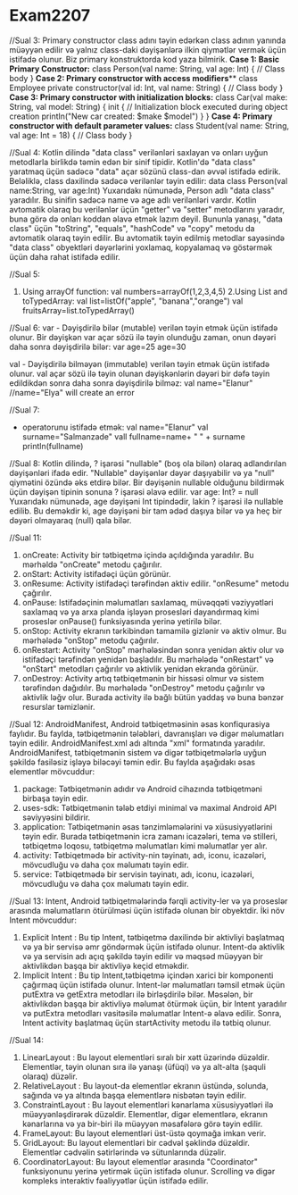 # Exam2207
//Sual 3: 
Primary constructor class adını təyin edərkən class adının yanında müəyyən edilir və yalnız class-daki dəyişənlərə ilkin qiymətlər vermək üçün istifadə olunur. Biz primary konstruktorda kod yaza bilmirik.
**Case 1: Basic Primary Constructor:**
class Person(val name: String, val age: Int) {
    // Class body
}
**Case 2: Primary constructor with access modifiers****
class Employee private constructor(val id: Int, val name: String) {
    // Class body
}
**Case 3: Primary constructor with initialization blocks:**
class Car(val make: String, val model: String) {
    init {
        // Initialization block executed during object creation
        println("New car created: $make $model")
    }
}
**Case 4: Primary constructor with default parameter values:**
class Student(val name: String, val age: Int = 18) {
    // Class body
}

//Sual 4:
Kotlin dilində "data class" verilənləri saxlayan və onları uyğun metodlarla birlikdə təmin edən bir sinif tipidir. Kotlin'də "data class" yaratmaq üçün sadəcə "data" açar sözünü class-dan əvvəl istifadə edirik. Beləliklə, class daxilində sadəcə verilənlər təyin edilir:
data class Person(val name:String, var age:Int)
 Yuxarıdakı nümunədə, Person adlı "data class" yaradılır. Bu sinifin sadəcə name və age adlı verilənləri vardır. Kotlin avtomatik olaraq bu verilənlər üçün "getter" və "setter" metodlarını yaradır, buna görə də onları koddan əlavə etmək lazım deyil. Bununla yanaşı, "data class" üçün "toString", "equals", "hashCode" və "copy" metodu da avtomatik olaraq təyin edilir.
Bu avtomatik təyin edilmiş metodlar sayəsində "data class" obyektləri dəyərlərini yoxlamaq, kopyalamaq və göstərmək üçün daha rahat istifadə edilir. 

//Sual 5:
1. Using arrayOf function:
val numbers=arrayOf(1,2,3,4,5)
2.Using List and toTypedArray:
val list=listOf("apple", "banana","orange")
val fruitsArray=list.toTypedArray()

//Sual 6:
var - Dəyişdirilə bilər (mutable) verilən təyin etmək üçün istifadə olunur. Bir dəyişkən var açar sözü ilə təyin olunduğu zaman, onun dəyəri daha sonra dəyişdirilə bilər: 
var age=25
age=30

val - Dəyişdirilə bilməyən (immutable) verilən təyin etmək üçün istifadə olunur. val açar sözü ilə təyin olunan dəyişkənlərin dəyəri bir dəfə təyin edildikdən sonra daha sonra dəyişdirilə bilməz: 
val name="Elanur"
//name="Elya" will create an error

//Sual 7:
+ operatorunu istifadə etmək:
  val name="Elanur"
  val surname="Salmanzade"
  vall fullname=name+ " " + surname
  println(fullname)

//Sual 8:
Kotlin dilində, ? işarəsi "nullable" (boş ola bilən) olaraq adlandırılan dəyişənləri ifadə edir. "Nullable" dəyişənlər dəyər daşıyabilir və ya "null" qiymətini özündə əks etdirə bilər.
Bir dəyişənin nullable olduğunu bildirmək üçün dəyişən tipinin sonuna ? işarəsi əlavə edilir.
var age: Int? = null
Yuxarıdakı nümunədə, age dəyişəni Int tipindədir, lakin ? işarəsi ilə nullable edilib. Bu deməkdir ki, age dəyişəni bir tam ədəd daşıya bilər və ya heç bir dəyəri olmayaraq (null) qala bilər.

//Sual 11:
1.	onCreate: Activity bir tətbiqetmə içində açıldığında yaradılır. Bu mərhəldə "onCreate" metodu çağırılır. 
2.	onStart: Activity istifadəçi üçün görünür.
3.	onResume: Activity istifadəçi tərəfindən aktiv edilir. "onResume" metodu çağırılır.
4.	onPause: Istifadəçinin məlumatları saxlamaq, müvəqqəti vəziyyətləri saxlamaq və ya arxa planda işləyən prosesləri dayandırmaq kimi proseslər onPause() funksiyasında yerinə yetirilə bilər.
5.	onStop: Activity ekranın tərkibindən tamamilə gizlənir və aktiv olmur. Bu mərhələdə "onStop" metodu çağırılır. 
6.	onRestart: Activity "onStop" mərhələsindən sonra yenidən aktiv olur və istifadəçi tərəfindən yenidən başladılır. Bu mərhələdə "onRestart" və "onStart" metodları çağırılır və aktivlik yenidən ekranda görünür.
7.	onDestroy: Activity artıq tətbiqetmənin bir hissəsi olmur və sistem tərəfindən dağıdılır. Bu mərhələdə "onDestroy" metodu çağırılır və aktivlik ləğv olur. Burada activity ilə bağlı bütün yaddaş və buna bənzər resurslar təmizlənir.

//Sual 12: 
AndroidManifest, Android tətbiqetməsinin əsas konfiqurasiya faylıdır. Bu faylda, tətbiqetmənin tələbləri, davranışları və digər məlumatları təyin edilir. AndroidManifest.xml adı altında "xml" formatında yaradılır. AndroidManifest, tətbiqetmənin sistem və digər tətbiqetmələrlə uyğun şəkildə fasiləsiz işləyə biləcəyi təmin edir. Bu faylda aşağıdakı əsas elementlər mövcuddur:
1.	package: Tətbiqetmənin adıdır və Android cihazında tətbiqetməni birbaşa təyin edir.
2.	uses-sdk: Tətbiqetmənin tələb etdiyi minimal və maximal Android API səviyyəsini bildirir.
3.	application: Tətbiqetmənin əsas tənzimləmələrini və xüsusiyyətlərini təyin edir. Burada tətbiqetmənin icra zamanı icazələri, tema və stilleri, tətbiqetmə loqosu, tətbiqetmə məlumatları kimi məlumatlar yer alır.
4.	activity: Tətbiqetmədə bir activity-nin təyinatı, adı, iconu, icazələri, mövcudluğu və daha çox məlumatı təyin edir. 
5.	service: Tətbiqetmədə bir servisin təyinatı, adı, iconu, icazələri, mövcudluğu və daha çox məlumatı təyin edir. 

//Sual 13: 
Intent, Android tətbiqetmələrində fərqli activity-ler və ya proseslər arasında məlumatların ötürülməsi üçün istifadə olunan bir obyektdir. 
İki növ Intent mövcuddur:
1.	Explicit Intent : Bu tip Intent, tətbiqetmə daxilində bir aktivliyi başlatmaq və ya bir servisə əmr göndərmək üçün istifadə olunur. Intent-də aktivlik və ya servisin adı açıq şəkildə təyin edilir və məqsəd müəyyən bir aktivlikdən başqa bir aktivliyə keçid etməkdir.
2.	Implicit Intent : Bu tip Intent,tətbiqetmə içindən xarici bir komponenti çağırmaq üçün istifadə olunur. 
Intent-lər məlumatları təmsil etmək üçün putExtra və getExtra metodları ilə birləşdirilə bilər. Məsələn, bir aktivlikdən başqa bir aktivliyə məlumat ötürmək üçün, bir Intent yaradılır və putExtra metodları vasitəsilə məlumatlar Intent-ə əlavə edilir. Sonra, Intent activity başlatmaq üçün startActivity metodu ilə tətbiq olunur.

//Sual 14: 
1.	LinearLayout : Bu layout elementləri sıralı bir xətt üzərində düzəldir. Elementlər, təyin olunan sıra ilə yanaşı (üfüqi) və ya alt-alta (şaquli olaraq) düzəlir.
2.	RelativeLayout : Bu layout-da elementlər ekranın üstündə, solunda, sağında və ya altında başqa elementlərə nisbətən təyin edilir.
3.	ConstraintLayout : Bu layout elementləri kənarlama xüsusiyyətləri ilə müəyyənləşdirərək düzəldir. Elementlər, digər elementlərə, ekranın kənarlarına və ya bir-biri ilə müəyyən məsafələrə görə təyin edilir.
4.	FrameLayout: Bu layout elementləri üst-üstə qoymağa imkan verir. 
5.	GridLayout: Bu layout elementləri bir cədvəl şəklində düzəldir. Elementlər cədvəlin sətirlərində və sütunlarında düzəlir.
6.	CoordinatorLayout: Bu layout elementlər arasında "Coordinator" funksiyonunu yerinə yetirmək üçün istifadə olunur. Scrolling və digər kompleks interaktiv fəaliyyətlər üçün istifadə edilir.


